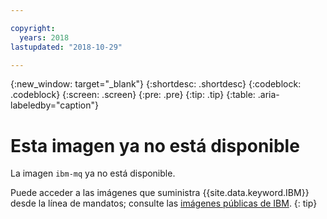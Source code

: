 ```yaml
---

copyright:
  years: 2018
lastupdated: "2018-10-29"

---
```


{:new_window: target="_blank"}
{:shortdesc: .shortdesc}
{:codeblock: .codeblock}
{:screen: .screen}
{:pre: .pre}
{:tip: .tip} 
{:table: .aria-labeledby="caption"}

# Esta imagen ya no está disponible

La imagen `ibm-mq` ya no está disponible.

Puede acceder a las imágenes que suministra {{site.data.keyword.IBM}} desde la línea de mandatos; consulte las [imágenes públicas de IBM](/docs/services/Registry/registry_public_images.html#public_images).
{: tip}
